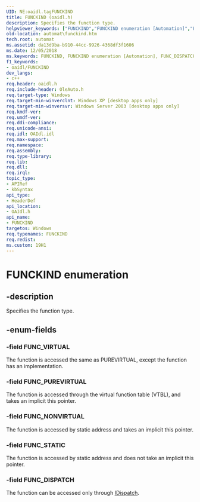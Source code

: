 ```yaml
---
UID: NE:oaidl.tagFUNCKIND
title: FUNCKIND (oaidl.h)
description: Specifies the function type.helpviewer_keywords: ["FUNCKIND","FUNCKIND enumeration [Automation]","FUNC_DISPATCH","FUNC_NONVIRTUAL","FUNC_PUREVIRTUAL","FUNC_STATIC","FUNC_VIRTUAL","_oa96_FUNCKIND","automat.funckind","oaidl/FUNCKIND","oaidl/FUNC_DISPATCH","oaidl/FUNC_NONVIRTUAL","oaidl/FUNC_PUREVIRTUAL","oaidl/FUNC_STATIC","oaidl/FUNC_VIRTUAL"]
old-location: automat\funckind.htm
tech.root: automat
ms.assetid: da13d9ba-b910-44cc-9926-4368df3f1606
ms.date: 12/05/2018
ms.keywords: FUNCKIND, FUNCKIND enumeration [Automation], FUNC_DISPATCH, FUNC_NONVIRTUAL, FUNC_PUREVIRTUAL, FUNC_STATIC, FUNC_VIRTUAL, _oa96_FUNCKIND, automat.funckind, oaidl/FUNCKIND, oaidl/FUNC_DISPATCH, oaidl/FUNC_NONVIRTUAL, oaidl/FUNC_PUREVIRTUAL, oaidl/FUNC_STATIC, oaidl/FUNC_VIRTUAL
f1_keywords:
- oaidl/FUNCKIND
dev_langs:
- c++
req.header: oaidl.h
req.include-header: OleAuto.h
req.target-type: Windows
req.target-min-winverclnt: Windows XP [desktop apps only]
req.target-min-winversvr: Windows Server 2003 [desktop apps only]
req.kmdf-ver: 
req.umdf-ver: 
req.ddi-compliance: 
req.unicode-ansi: 
req.idl: OAIdl.idl
req.max-support: 
req.namespace: 
req.assembly: 
req.type-library: 
req.lib: 
req.dll: 
req.irql: 
topic_type:
- APIRef
- kbSyntax
api_type:
- HeaderDef
api_location:
- OAIdl.h
api_name:
- FUNCKIND
targetos: Windows
req.typenames: FUNCKIND
req.redist: 
ms.custom: 19H1
---
```


# FUNCKIND enumeration


## -description


Specifies the function type.


## -enum-fields




### -field FUNC_VIRTUAL

The function is accessed the same as PUREVIRTUAL, except the function has an implementation.


### -field FUNC_PUREVIRTUAL

The function is accessed through the virtual function table (VTBL), and takes an implicit this pointer.


### -field FUNC_NONVIRTUAL

The function is accessed by static address and takes an implicit this pointer.



### -field FUNC_STATIC

The function is accessed by static address and does not take an implicit this pointer.



### -field FUNC_DISPATCH

The function can be accessed only through <a href="https://docs.microsoft.com/previous-versions/windows/desktop/api/oaidl/nn-oaidl-idispatch">IDispatch</a>.


